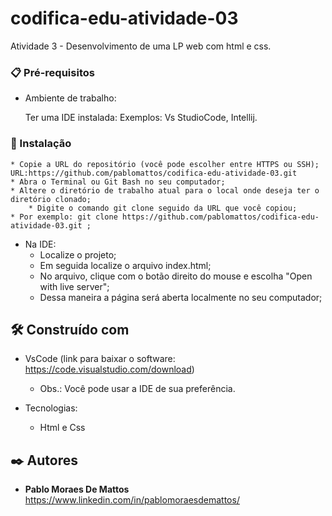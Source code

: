# codifica-edu-atividade-03
Atividade 3 - Desenvolvimento de uma LP web com html e css.

### 📋 Pré-requisitos

- Ambiente de trabalho: 

	Ter uma IDE instalada:
    Exemplos: Vs StudioCode, Intellij.


### 🔧 Instalação

 	* Copie a URL do repositório (você pode escolher entre HTTPS ou SSH);
  	URL:https://github.com/pablomattos/codifica-edu-atividade-03.git
	* Abra o Terminal ou Git Bash no seu computador;
	* Altere o diretório de trabalho atual para o local onde deseja ter o diretório clonado;
        * Digite o comando git clone seguido da URL que você copiou;
	* Por exemplo: git clone https://github.com/pablomattos/codifica-edu-atividade-03.git ;

  - Na IDE:
      * Localize o projeto;
      * Em seguida localize o arquivo index.html;
      * No arquivo, clique com o botão direito do mouse e escolha "Open with live server";
	  * Dessa maneira a página será aberta localmente no seu computador;


## 🛠️ Construído com

- VsCode (link para baixar o software: https://code.visualstudio.com/download)
  	* Obs.: Você pode usar a IDE de sua preferência.

- Tecnologias:
  	* Html e Css


## ✒️ Autores

* **Pablo Moraes De Mattos** https://www.linkedin.com/in/pablomoraesdemattos/



